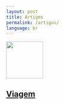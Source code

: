 ```yaml
---
layout: post
title: Artigos
permalink: /artigos/
language: br
---
```


<article>
  <div class="container">
    <div class="row">
      <div class="col-3">
        <img style="height:100px;width:auto;" src="{{ "/assets/img/tree.jpg" | prepend: site.baseurl }}" alt="" />
      </div>
      <div class="col-7">
        <h1><a href="/artigos/viagem/">Viagem</a></h1>
        <p></p>
      </div>
    </div>
  </div>
</article>
<!--
-->
